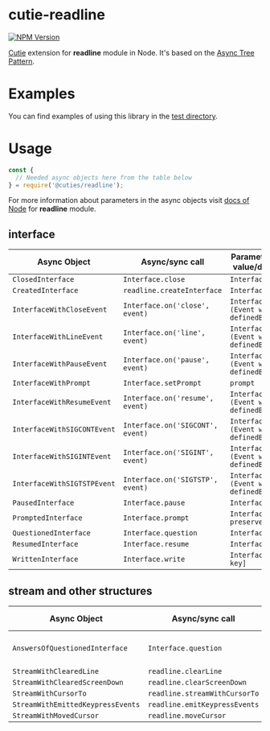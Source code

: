 # cutie-readline

[![NPM Version][npm-image]][npm-url]

[Cutie](https://github.com/Guseyn/cutie-readline) extension for <b>readline</b> module in Node. It's based on the [Async Tree Pattern](https://github.com/Guseyn/async-tree-patern/blob/master/Async_Tree_Patern.pdf).

# Examples

You can find examples of using this library in the [test directory](https://github.com/Guseyn/cutie-readline/tree/master/test).

# Usage

```js
const {
  // Needed async objects here from the table below
} = require('@cuties/readline');
```
For more information about parameters in the async objects visit [docs of Node](https://nodejs.org/en/docs/) for <b>readline</b> module.

## interface

| Async Object | Async/sync call | Parameters(default value/description) | Representation result |
| ------------- | --------------- | ---------- | --------------------- |
| `ClosedInterface` | `Interface.close` | `Interface` | `Interface` |
| `CreatedInterface` | `readline.createInterface` | `Interface, options` | `Interface` |
| `InterfaceWithCloseEvent` | `Interface.on('close', event)` | `Interface, event (Event with definedBody())` | `Interface` |
| `InterfaceWithLineEvent` | `Interface.on('line', event)` | `Interface, event (Event with definedBody(input))` | `Interface` |
| `InterfaceWithPauseEvent` | `Interface.on('pause', event)` | `Interface, event (Event with definedBody())` | `Interface` |
| `InterfaceWithPrompt` | `Interface.setPrompt` | `prompt` | `Interface` |
| `InterfaceWithResumeEvent` | `Interface.on('resume', event)` | `Interface, event (Event with definedBody())` | `Interface` |
| `InterfaceWithSIGCONTEvent` | `Interface.on('SIGCONT', event)` | `Interface, event (Event with definedBody())` | `Interface` |
| `InterfaceWithSIGINTEvent` | `Interface.on('SIGINT', event)` | `Interface, event (Event with definedBody())` | `Interface` |
| `InterfaceWithSIGTSTPEvent` | `Interface.on('SIGTSTP', event)` | `Interface, event (Event with definedBody())` | `Interface` |
| `PausedInterface` | `Interface.pause` | `Interface` | `Interface` |
| `PromptedInterface` | `Interface.prompt` | `Interface[, preserveCursor]` | `Interface` |
| `QuestionedInterface` | `Interface.question` | `Interface, query` | `Interface` |
| `ResumedInterface` | `Interface.resume` | `Interface` | `Interface` |
| `WrittenInterface` | `Interface.write` | `Interface, data[, key]` | `Interface` |

## stream and other structures

| Async Object | Async/sync call | Parameters(default value/description) | Representation result |
| ------------ | -------------- | ---------- | --------------------- |
| `AnswersOfQuestionedInterface` | `Interface.question` | `Interface, query[, previousAnswers(is AnswersOfQuestionedInterface or string[])]` | `string[]` |
| `StreamWithClearedLine` | `readline.clearLine` | `stream, dir` | `stream` |
| `StreamWithClearedScreenDown` | `readline.clearScreenDown` | `stream` | `stream` |
| `StreamWithCursorTo` | `readline.streamWithCursorTo` | `stream, x, y` | `stream` |
| `StreamWithEmittedKeypressEvents` | `readline.emitKeypressEvents` | `stream[, interface]` | `stream` |
| `StreamWithMovedCursor` | `readline.moveCursor` | `stream, dx, dy` | `stream` |

[npm-image]: https://img.shields.io/npm/v/@cuties/readline.svg
[npm-url]: https://npmjs.org/package/@cuties/readline
